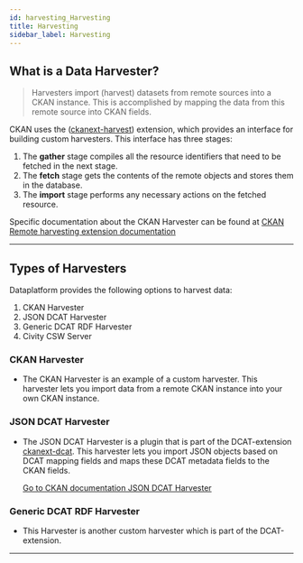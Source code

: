 ```yaml
---
id: harvesting_Harvesting
title: Harvesting
sidebar_label: Harvesting
---
```

## What is a Data Harvester?

> Harvesters import (harvest) datasets from remote sources into a CKAN instance. This is accomplished by mapping the data from this remote source into CKAN fields. 

CKAN uses the ([ckanext-harvest](https://github.com/ckan/ckanext-harvest)) extension, which provides an interface for building custom harvesters. This interface has three stages:
1. The **gather** stage compiles all the resource identifiers that need to be fetched in the next stage.
2. The **fetch** stage gets the contents of the remote objects and stores them in the database.
3. The **import** stage performs any necessary actions on the fetched resource.

Specific documentation about the CKAN Harvester can be found at <a href="https://github.com/ckan/ckanext-harvest" target="_blank">CKAN Remote harvesting extension documentation</a>


---


## Types of Harvesters

Dataplatform provides the following options to harvest data:
1. CKAN Harvester
2. JSON DCAT Harvester
3. Generic DCAT RDF Harvester
4. Civity CSW Server 


### CKAN Harvester
* The CKAN Harvester is an example of a custom harvester. This harvester lets you import data from a remote CKAN instance into your own CKAN instance.

### JSON DCAT Harvester
* The JSON DCAT Harvester is a plugin that is part of the DCAT-extension  <a href="https://github.com/ckan/ckanext-dcat" target="_blank">ckanext-dcat</a>. This harvester lets you import JSON objects based on DCAT mapping fields and maps these DCAT metadata fields to the CKAN fields.

    <a href="https://github.com/ckan/ckanext-dcat#json-dcat-harvester" target="_blank">Go to CKAN documentation JSON DCAT Harvester</a>

### Generic DCAT RDF Harvester
* This Harvester is another custom harvester which is part of the DCAT-extension.

---
